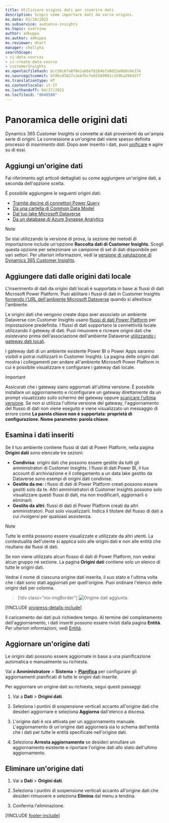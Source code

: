 ```yaml
---
title: Utilizzare origini dati per inserire dati
description: Scopri come importare dati da varie origini.
ms.date: 03/18/2022
ms.subservice: audience-insights
ms.topic: overview
author: adkuppa
ms.author: adkuppa
ms.reviewer: mhart
manager: shellyha
searchScope:
- ci-data-sources
- ci-create-data-source
- customerInsights
ms.openlocfilehash: bcc50c6fa8f8e2a66ef6164bfa9022e068c0e374
ms.sourcegitcommit: b7dbcd5627c2ebfbcfe65589991c159ba290d377
ms.translationtype: HT
ms.contentlocale: it-IT
ms.lasthandoff: 04/27/2022
ms.locfileid: "8646580"
---
```

# <a name="data-sources-overview"></a>Panoramica delle origini dati



Dynamics 365 Customer Insights si connette ai dati provenienti da un'ampia serie di origini. La connessione a un'origine dati viene spesso definita processo di *inserimento dati*. Dopo aver inserito i dati, puoi [unificare](data-unification.md) e agire su di essi.

## <a name="add-a-data-source"></a>Aggiungi un'origine dati

Fai riferimento agli articoli dettagliati su come aggiungere un'origine dati, a seconda dell'opzione scelta.

È possibile aggiungere le seguenti origini dati:

- [Tramite decine di connettori Power Query](connect-power-query.md)
- [Da una cartella di Common Data Model](connect-common-data-model.md)
- [Dal tuo lake Microsoft Dataverse](connect-dataverse-managed-lake.md)
- [Da un database di Azure Synapse Analytics](connect-synapse.md)

> [!NOTE]
> Se stai utilizzando la versione di prova, la sezione dei metodi di importazione include un'opzione **Raccolta dati di Customer Insights**. Scegli questa opzione per selezionare un campione di set di dati disponibile per vari settori. Per ulteriori informazioni, vedi la [versione di valutazione di Dynamics 365 Customer Insights](trial-signup.md).

## <a name="add-data-from-on-premises-data-sources"></a>Aggiungere dati dalle origini dati locale

L'inserimento di dati da origini dati locali è supportata in base ai flussi di dati Microsoft Power Platform. Puoi abilitare i flussi di dati in Customer Insights [fornendo l'URL dell'ambiente Microsoft Dataverse](create-environment.md) quando si allestisce l'ambiente.

Le origini dati che vengono create dopo aver associato un ambiente Dataverse con Customer Insights usano [flussi di dati Power Platform](/power-query/dataflows/overview-dataflows-across-power-platform-dynamics-365) per impostazione predefinita. I flussi di dati supportano la connettività locale utilizzando il gateway di dati. Puoi rimuovere e ricreare origini dati che esistevano prima dell'associazione dell'ambiente Dataverse [utilizzando i gateway dati locali](/data-integration/gateway/service-gateway-app).

I gateway dati di un ambiente esistente Power BI o Power Apps saranno visibili e potrai riutilizzarli in Customer Insights. La pagina delle origini dati mostra i collegamenti per andare all'ambiente Microsoft Power Platform in cui è possibile visualizzare e configurare i gateway dati locale.

> [!IMPORTANT]
> Assicurati che i gateway siano aggiornati all'ultima versione. È possibile installare un aggiornamento e riconfigurare un gateway direttamente da un prompt visualizzato sullo schermo del gateway oppure [scaricare l'ultima versione](https://powerapps.microsoft.com/downloads/). Se non si utilizza l'ultima versione del gateway, l'aggiornamento del flusso di dati non viene eseguito e viene visualizzato un messaggio di errore come **La parola chiave non è supportata: proprietà di configurazione. Nome parametro: parola chiave**.

## <a name="review-ingested-data"></a>Esamina i dati inseriti
Se il tuo ambiente contiene flussi di dati di Power Platform, nella pagina **Origini dati** sono elencate tre sezioni: 
- **Condivisa**: origini dati che possono essere gestite da tutti gli amministratori di Customer Insights. I flussi di dati Power BI, il tuo account di archiviazione e il collegamento a un data lake gestito da Dataverse sono esempi di origini dati condivise.
- **Gestito da me**: i flussi di dati di Power Platform creati possono essere gestiti solo da te. Altri amministratori di Customer Insights possono solo visualizzare questi flussi di dati, ma non modificarli, aggiornarli o eliminarli.
- **Gestito da altri**: flussi di dati di Power Platform creati da altri amministratori. Puoi solo visualizzarli. Indica il titolare del flusso di dati a cui rivolgersi per qualsiasi assistenza.
> [!NOTE]
> Tutte le entità possono essere visualizzate e utilizzate da altri utenti. La contestualità dell'utente si applica solo alle origini dati e non alle entità che risultano dai flussi di dati.

Se non viene utilizzato alcun flusso di dati di Power Platform, non vedrai alcun gruppo né sezione. La pagina **Origini dati** contiene solo un elenco di tutte le origini dati.

Vedrai il nome di ciascuna origine dati inserita, il suo stato e l'ultima volta che i dati sono stati aggiornati per quell'origine. Puoi ordinare l'elenco delle origini dati per colonna.

> [!div class="mx-imgBorder"]
> ![Origine dati aggiunta.](media/configure-data-datasource-added.png "Origine dati aggiunta")

[!INCLUDE [progress-details-include](includes/progress-details-pane.md)]

Il caricamento dei dati può richiedere tempo. Al termine del completamento dell'aggiornamento, i dati inseriti possono essere rivisti dalla pagina **Entità**. Per ulteriori informazioni, vedi [Entità](entities.md).

## <a name="refresh-a-data-source"></a>Aggiornare un'origine dati

Le origini dati possono essere aggiornate in base a una pianificazione automatica o manualmente su richiesta. 

Vai a **Amministratore** > **Sistema** > [**Pianifica**](system.md#schedule-tab) per configurare gli aggiornamenti pianificati di tutte le origini dati inserite.

Per aggiornare un origine dati su richiesta, segui questi passaggi:

1. Vai a **Dati** > **Origini dati**.

2. Seleziona i puntini di sospensione verticali accanto all'origine dati che desideri aggiornare e seleziona **Aggiorna** dall'elenco a discesa.

3. L'origine dati è ora attivata per un aggiornamento manuale. L'aggiornamento di un'origine dati aggiornerà sia lo schema dell'entità che i dati per tutte le entità specificate nell'origine dati.

4. Seleziona **Arresta aggiornamento** se desideri annullare un aggiornamento esistente e riportare l'origine dati allo stato dell'ultimo aggiornamento.

## <a name="delete-a-data-source"></a>Eliminare un'origine dati

1. Vai a **Dati** > **Origini dati**.

2. Seleziona i puntini di sospensione verticali accanto all'origine dati che desideri rimuovere e seleziona **Elimina** dal menu a tendina.

3. Conferma l'eliminazione.


[!INCLUDE [footer-include](includes/footer-banner.md)]

